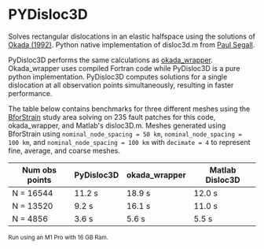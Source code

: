 # PYDisloc3D

Solves rectangular dislocations in an elastic halfspace using the solutions of [Okada (1992)](https://pubs.geoscienceworld.org/ssa/bssa/article-abstract/82/2/1018/119580/Internal-deformation-due-to-shear-and-tensile). Python native implementation of disloc3d.m from [Paul Segall](https://pangea.stanford.edu/research/CDFM/software/index.html). 

PyDisloc3D performs the same calculations as [okada_wrapper](https://github.com/tbenthompson/okada_wrapper). Okada_wrapper uses compiled Fortran code while PyDisloc3D is a pure python implementation. PyDisloc3D computes solutions for a single dislocation at all observation points simultaneously, resulting in faster performance. 

The table below contains benchmarks for three different meshes using the [BforStrain](https://github.com/jhdorsett/BforStrain) study area solving on 235 fault patches for this code, okada_wrapper, and Matlab's disloc3D.m. Meshes generated using BforStrain using `nominal_node_spacing = 50 km`, `nominal_node_spacing = 100 km`, and `nominal_node_spacing = 100 km` with `decimate = 4` to represent fine, average, and coarse meshes.

| Num obs points | PyDisloc3D    | okada_wrapper | Matlab Disloc3D|
| -------------  | ------------- | ------------- | -------------  |
| N = 16544      | 11.2 s        | 18.9 s        | 12.0 s         |
| N = 13520      | 9.2 s         | 16.1 s        | 11.0 s         |
| N = 4856       | 3.6 s         | 5.6 s         | 5.5 s          |

<sup>Run using an M1 Pro with 16 GB Ram.</sup>


